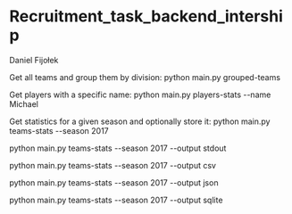 # Recruitment_task_backend_intership
Daniel Fijołek

Get all teams and group them by division:
python main.py grouped-teams


Get players with a specific name:
python main.py players-stats --name Michael


Get statistics for a given season and optionally store it:
python main.py teams-stats --season 2017

python main.py teams-stats --season 2017 --output stdout

python main.py teams-stats --season 2017 --output csv

python main.py teams-stats --season 2017 --output json

python main.py teams-stats --season 2017 --output sqlite
